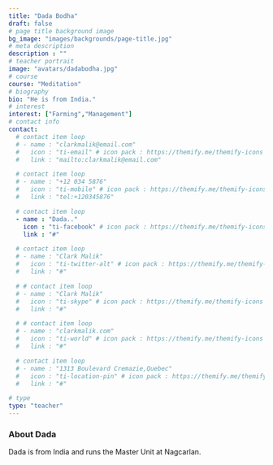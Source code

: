```yaml
---
title: "Dada Bodha"
draft: false
# page title background image
bg_image: "images/backgrounds/page-title.jpg"
# meta description
description : ""
# teacher portrait
image: "avatars/dadabodha.jpg"
# course
course: "Meditation"
# biography
bio: "He is from India."
# interest
interest: ["Farming","Management"]
# contact info
contact:
  # contact item loop
  # - name : "clarkmalik@email.com"
  #   icon : "ti-email" # icon pack : https://themify.me/themify-icons
  #   link : "mailto:clarkmalik@email.com"

  # contact item loop
  # - name : "+12 034 5876"
  #   icon : "ti-mobile" # icon pack : https://themify.me/themify-icons
  #   link : "tel:+120345876"

  # contact item loop
  - name : "Dada.."
    icon : "ti-facebook" # icon pack : https://themify.me/themify-icons
    link : "#"

  # contact item loop
  # - name : "Clark Malik"
  #   icon : "ti-twitter-alt" # icon pack : https://themify.me/themify-icons
  #   link : "#"

  # # contact item loop
  # - name : "Clark Malik"
  #   icon : "ti-skype" # icon pack : https://themify.me/themify-icons
  #   link : "#"

  # # contact item loop
  # - name : "clarkmalik.com"
  #   icon : "ti-world" # icon pack : https://themify.me/themify-icons
  #   link : "#"

  # contact item loop
  # - name : "1313 Boulevard Cremazie,Quebec"
  #   icon : "ti-location-pin" # icon pack : https://themify.me/themify-icons
  #   link : "#"

# type
type: "teacher"
---
```


### About Dada

Dada is from India and runs the Master Unit at Nagcarlan.

